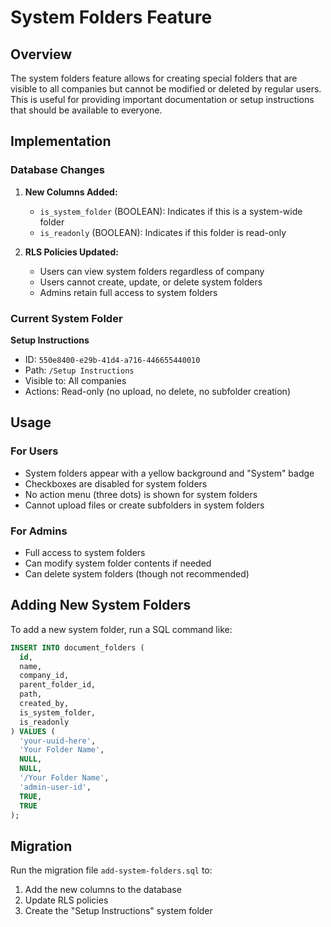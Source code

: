 # System Folders Feature

## Overview

The system folders feature allows for creating special folders that are visible to all companies but cannot be modified or deleted by regular users. This is useful for providing important documentation or setup instructions that should be available to everyone.

## Implementation

### Database Changes

1. **New Columns Added:**
   - `is_system_folder` (BOOLEAN): Indicates if this is a system-wide folder
   - `is_readonly` (BOOLEAN): Indicates if this folder is read-only

2. **RLS Policies Updated:**
   - Users can view system folders regardless of company
   - Users cannot create, update, or delete system folders
   - Admins retain full access to system folders

### Current System Folder

**Setup Instructions**
- ID: `550e8400-e29b-41d4-a716-446655440010`
- Path: `/Setup Instructions`
- Visible to: All companies
- Actions: Read-only (no upload, no delete, no subfolder creation)

## Usage

### For Users
- System folders appear with a yellow background and "System" badge
- Checkboxes are disabled for system folders
- No action menu (three dots) is shown for system folders
- Cannot upload files or create subfolders in system folders

### For Admins
- Full access to system folders
- Can modify system folder contents if needed
- Can delete system folders (though not recommended)

## Adding New System Folders

To add a new system folder, run a SQL command like:

```sql
INSERT INTO document_folders (
  id,
  name,
  company_id,
  parent_folder_id,
  path,
  created_by,
  is_system_folder,
  is_readonly
) VALUES (
  'your-uuid-here',
  'Your Folder Name',
  NULL,
  NULL,
  '/Your Folder Name',
  'admin-user-id',
  TRUE,
  TRUE
);
```

## Migration

Run the migration file `add-system-folders.sql` to:
1. Add the new columns to the database
2. Update RLS policies
3. Create the "Setup Instructions" system folder
